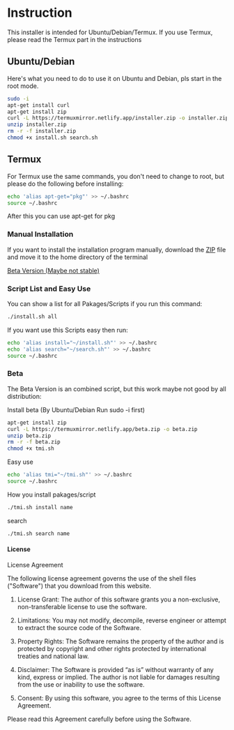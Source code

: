 # Instruction

This installer is intended for Ubuntu/Debian/Termux.  If you use Termux, please read the Termux part in the instructions

## Ubuntu/Debian

Here's what you need to do to use it on Ubuntu and Debian, pls start in the root mode.

```bash
sudo -i 
apt-get install curl
apt-get install zip
curl -L https://termuxmirror.netlify.app/installer.zip -o installer.zip
unzip installer.zip
rm -r -f installer.zip
chmod +x install.sh search.sh
```

## Termux

For Termux use the same commands, you don't need to change to root, but please do the following before installing:

```bash
echo 'alias apt-get="pkg"' >> ~/.bashrc
source ~/.bashrc
```

After this you can use apt-get for pkg

### Manual Installation

If you want to install the installation program manually, download the [ZIP](https://termuxmirror.netlify.app/installer.zip) file and move it to the home directory of the terminal

[Beta Version (Maybe not stable)](https://termuxmirror.netlify.app/beta.zip)

### Script List and Easy Use

You can show a list for all Pakages/Scripts if you run this command:

```bash
./install.sh all
```

If you want use this Scripts easy then run:

```bash
echo 'alias install="~/install.sh"' >> ~/.bashrc
echo 'alias search="~/search.sh"' >> ~/.bashrc
source ~/.bashrc
```

### Beta

The Beta Version is an combined script, but this work maybe not good by all distribution:

Install beta (By Ubuntu/Debian Run sudo -i first)

```bash
apt-get install zip
curl -L https://termuxmirror.netlify.app/beta.zip -o beta.zip
unzip beta.zip
rm -r -f beta.zip
chmod +x tmi.sh
```

Easy use

```bash
echo 'alias tmi="~/tmi.sh"' >> ~/.bashrc
source ~/.bashrc
```

How you install pakages/script

```bash
./tmi.sh install name
```

search

```bash
./tmi.sh search name
```

#### License

License Agreement

 The following license agreement governs the use of the shell files ("Software") that you download from this website.

 1. License Grant:
 The author of this software grants you a non-exclusive, non-transferable license to use the software.

 2. Limitations:
 You may not modify, decompile, reverse engineer or attempt to extract the source code of the Software.

 3. Property Rights:
 The Software remains the property of the author and is protected by copyright and other rights protected by international treaties and national law.

 4. Disclaimer:
 The Software is provided “as is” without warranty of any kind, express or implied.  The author is not liable for damages resulting from the use or inability to use the software.

 5. Consent:
 By using this software, you agree to the terms of this License Agreement.

 Please read this Agreement carefully before using the Software.